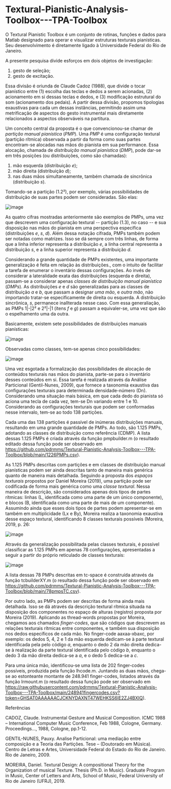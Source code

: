 # Textural-Pianistic-Analysis-Toolbox---TPA-Toolbox

O Textural Pianistic Toolbox é um conjunto de rotinas, funções e dados para Matlab designado para operar e visualizar estruturas texturais pianísticas. Seu desenvolvimento é diretamente ligado à Universidade Federal do Rio de Janeiro.

A presente pesquisa divide esforços em dois objetos de investigação:
  1) gesto de seleção;
  2) gesto de excitação.

Essa divisão é oriunda de Claude Cadoz (1988), que divide o tocar pianístico entre (1) escolha das teclas e dedos a serem acionadas, (2) acionamento em si dessas teclas e dedos, e (3) modificação estrutural do som (acionamento dos pedais). A partir dessa divisão, propomos tipologias exaustivas para cada um dessas instâncias, permitindo assim uma metrificação de aspectos do gesto instrumental mais diretamente relacionados a aspectos observáveis na partitura.

Um conceito central da proposta é o que convencionou-se chamar de _partição manual pianística_ (_PMP_). Uma _PMP_ é uma configuração textural (partição rítmica) observada a partir da forma como suas partes encontram-se alocadas nas mãos do pianista em sua performance. Essa alocação, chamada de _distribuição manual pianística_ (_DMP_), pode dar-se em três posições (ou distribuições, como são chamadas):
  1) mão esquerda (distribuição _e_);
  2) mão direita (distribuição _d_);
  3) nas duas mãos simultaneamente, também chamada de sincrônica (distribuição _s_).

Tomando-se a partição (1.2²), por exemplo, várias possibilidades de distribuição de suas partes podem ser consideradas. Sâo elas:

![image](https://github.com/pdrmms/Textural-Pianistic-Analysis-Toolbox---TPA-Toolbox/assets/144931330/e64ffe79-6e79-436c-b989-86f7572b6ba4)
  
As quatro cifras mostradas anteriormente são exemplos de PMPs, uma vez que descrevem uma configuração textural -- partição (1.3), no caso -- e sua disposição nas mãos do pianista em uma perspectiva específica (distribuições _e_, _s_, _d_). Além dessa notação cifrada, PMPs também podem ser notadas como matrizes. Isso se dá sempre com três linhas, de forma que a linha inferior representa a distribuição _e_, a linha central representa a distribuição _s_, e a linha superior representa a distribuição _d_.

Considerando a grande quantidade de PMPs existentes, uma importante generalização é feita em relação às distribuições., com o intuito de facilitar a tarefa de enumerar o inventário dessas configurações. Ao invés de considerar a lateralidade exata das distribuições (esquerda e direita), passam-se a considerar apenas _classes de distribuição manual pianística_ (_DMPs_). As distribuições _e_ e _d_ são generalizadas para as classes de distribuição _a_ e _b_, que passam a designar _uma mão_, e _outra mão_, não importando tratar-se especificamente de direita ou esquerda. A distribuição sincrônica, _s_, permanece inallterada nesse caso. Com essa generaliação, as PMPs 1|-|2² e 2²|-|1 (ítens _f_ e _g_) passam a equivaler-se, uma vez que são o espelhamento uma da outra.

Basicamente, existem sete possibilidades de distribuições manuais pianísticas:

![image](https://github.com/pdrmms/Textural-Pianistic-Analysis-Toolbox---TPA-Toolbox/assets/144931330/2e7adc58-6453-475f-929f-e05190d1b0cf)

Observadas como classes, tem-se apenas cinco possibilidades:

![image](https://github.com/pdrmms/Textural-Pianistic-Analysis-Toolbox---TPA-Toolbox/assets/144931330/8f5132b4-b2d6-4be5-b2e7-546b1a511cf1)

Uma vez esgotada a formalização das possibilidades de alocação de conteúdos texturais nas mãos do pianista, parte-se para o inventário desses conteúdos em si. Essa tarefa é realizada através da Análise Particional (Gentil-Nunes, 2009), que fornece a taxonomia exaustiva das configurações texturais para determinada densidade-número (Dn). Considerando uma situação mais básica, em que cada dedo do pianista só aciona uma tecla de cada vez, tem-se Dn variando entre 1 e 10. Considerando as configurações texturais que podem ser conformadas nesse intervalo, tem-se ao todo 138 partições.

Cada uma das 138 partições é passível de inúmeras distribuições manuais, resultando em uma grande quantidade de PMPs. Ao todo, são 1.125 PMPs, adotando as classes de distribuição como referência (CDMP). A lista dessas 1.125 PMPs é criada através da função pmpbuilder.m (o resultado editado dessa função pode ser observado em https://github.com/pdrmms/Textural-Pianistic-Analysis-Toolbox---TPA-Toolbox/blob/main/1226PMPs.csv).

As 1.125 PMPs descritas com partições e em classes de distribuição manual pianísticas podem ser ainda descritas tanto de maneira mais genérica quanto de maneira mais detalhada. Seguindo a proposta dos _espaços texturais_ propostos por Daniel Moreira (2019), uma partição pode ser codificada de forma mais genérica como uma _classe textural_. Nessa maneira de descrição, são considerados apenas dois tipos de partes rítmicas: linhas (L, identificada como uma parte de um único componente), e blocos (B, identificada como uma parte de mais de um componente). Assumindo ainda que esses dois tipos de partes podem apresentar-se em também em multiplicidade (Lx e By), Moreira realiza a taxonomia exaustiva desse espaço textural, identificando 8 classes texturais possíveis (Moreira, 2019, p. 26:

![image](https://github.com/pdrmms/Textural-Pianistic-Analysis-Toolbox---TPA-Toolbox/assets/144931330/94a04133-a30f-4d89-a534-e7861682eb48)

Através da generalização possibilitada pelas classes texturais, é possível classificar as 1.125 PMPs em apenas 78 configurações, apresentadas a seguir a partir do próprio reticulado de classes texturais:

![image](https://github.com/pdrmms/Textural-Pianistic-Analysis-Toolbox---TPA-Toolbox/assets/144931330/500d0d87-77ed-446d-b3b6-ad10cf2c0828)

A lista dessas 78 PMPs descritas em tc-space é construída através da função tcbuilderXY.m (o resultado dessa função pode ser observado em https://github.com/pdrmms/Textural-Pianistic-Analysis-Toolbox---TPA-Toolbox/blob/main/78pmpsTC.csv).

Por outro lado, as PMPs podem ser descritas de forma ainda mais detalhada. Isso se dá através da descrição textural rítmica situada na disposição dos componentes no espaço de alturas (registro) proposta por Moreira (2019). Aplicando as thread-words propostas por Moreira, chegamos aos chamados _finger-codes_, que são códigos que descrevem as relações texturais rítmicas entre componentes, e também sua disposição nos dedos específicos de cada mão. No finger-code aaxaa-xbaxc, por exemplo: os dedos 5, 4, 2 e 1 da mão esquerda dedicam-se à parte textural identificada pela pelo código _a_, enquanto o dedo 2 da mão direita dedica-se à realização da parte textural identificada pelo código _b_, enquanto o dedo 3 da mão direita dedica-se a _a_, e o dedo 5 dedica-se a _c_.

Para uma única mão, identificou-se uma lista de 202 finger-codes possíveis, produzida pela função lhcode.m. Juntando as duas mãos, chega-se ao estonteante montante de 248.941 finger-codes, listados através da função lrmount.m (o resultado dessa função pode ser observado em https://raw.githubusercontent.com/pdrmms/Textural-Pianistic-Analysis-Toolbox---TPA-Toolbox/main/248941fingercodes.csv?token=GHSAT0AAAAAACJCKNYDAXNT47WEHKSS6IE2ZJ4BXIQ).

Referências

CADOZ, Claude. Instrumental Gesture and Musical Composition. ICMC 1988 – International Computer Music Conference, Feb 1988, Cologne, Germany. Proceedings..., 1988, Cologne, pp.1-12.

GENTIL-NUNES, Pauxy. Analise Particional: uma mediação entre composição e a Teoria das Partições. Tese – (Doutorado em Música). Centro de Letras e Artes, Universidade Federal do Estado do Rio de Janeiro. Rio de Janeiro, 2009.

MOREIRA, Daniel. Textural Design: A compositional Theory for the Organization of musical Texture. Thesis (Ph.D. in Music). Graduate Program in Music, Center of Letters and Arts, School of Music, Federal University of Rio de Janeiro (UFRJ), 2019.
